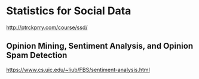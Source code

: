 # Statistics for Social Data

http://ptrckprry.com/course/ssd/

## Opinion Mining, Sentiment Analysis, and Opinion Spam Detection

https://www.cs.uic.edu/~liub/FBS/sentiment-analysis.html



